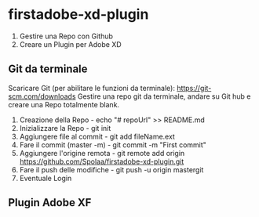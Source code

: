 # firstadobe-xd-plugin

1. Gestire una Repo con Github
2. Creare un Plugin per Adobe XD

## Git da terminale
Scaricare Git (per abilitare le funzioni da terminale): https://git-scm.com/downloads
Gestire una repo git da terminale, andare su Git hub e creare una Repo totalmente blank.

1. Creazione della Repo - echo "# repoUrl" >> README.md
2. Inizializzare la Repo - git init
3. Aggiungere file al commit - git add fileName.ext
4. Fare il commit (master -m) - git commit -m "First commit" 
5. Aggiungere l'origine remota - git remote add origin https://github.com/Spolaa/firstadobe-xd-plugin.git
6. Fare il push delle modifiche - git push -u origin mastergit 
7. Eventuale Login 

## Plugin Adobe XF